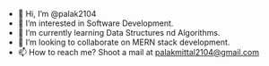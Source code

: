 - 👋 Hi, I’m @palak2104
- 👀 I’m interested in Software Development.
- 🌱 I’m currently learning Data Structures nd Algorithms.
- 💞️ I’m looking to collaborate on MERN stack development.
- 📫 How to reach me? Shoot a mail at palakmittal2104@gmail.com

<!---
palak2104/palak2104 is a ✨ special ✨ repository because its `README.md` (this file) appears on your GitHub profile.
You can click the Preview link to take a look at your changes.
--->
